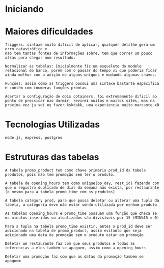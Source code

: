 # Iniciando

# Maiores dificuldades

    Triggers: sintaxe muito dificil de aplicar, qualquer detalhe gera um erro catastrófico e
    nao tem tantas fontes de informações sobre, tem que correr um pouco atrás para chegar num resultado.
    
    Normalizar as tabelas: Inicialmente fiz um esqueleto do modelo relacional do banco, porém com o passar do tempo vi que poderia ficar ainda melhor com a adição de alguns uniques e mudando algumas chaves.

    Funções: assim como as triggers possui uma sintaxe bastante especifica e contém com inumeras funções prontas

    Acertar a configuração de dois cotainers, foi extremamente dificil ao ponto de precsicar nao dormir, revirei muitos e muitos sites, mas na proxima vez ja sei oq fazer kskdakk, uma experiencia muito marcante xD

# Tecnologias Utilizadas

    node.js, express, postgres

# Estruturas das tabelas

    A tabela promo_product tem como chave primária prod_id da tabela produtos, pois não tem promoção sem ter o produto.
    
    A tabela de opening_hours tem como unique(op_day, rest_id) fazendo com que o registro duplicado de dias da semana nao exista, por restaurante (o mesmo para a tabela promo_time com os produtos)

    A tabela category prod, para que possa deletar ou alterar uma tupla da tabela, a categoria deve não estar sendo utilizada por nenhum produto

    As tabelas opening_hours e promo_time possuem uma função que checa se os minutos inseridos ou atualizados são divisíveis por 15 (MIN%15 = 0)

    Para a tupla na tabela promo_time existir, antes o prod_id deve ser adicionado na tabela de promo_product, assim evitanto que seja adicionado uma data de promoção sem o produto estar em promoção

    Deletar um restaurante faz com que seus produtos e todas as referencias a eles também se apaguem, assim como a opening_hours

    Deletar uma promoção faz com que as datas da promoção também se apaguem

    

